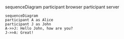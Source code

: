 sequenceDiagram
participant browser
participant server

    sequenceDiagram
    participant A as Alice
    participant J as John
    A->>J: Hello John, how are you?
    J->>A: Great!

